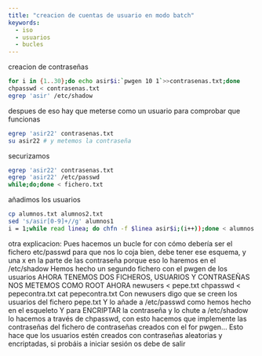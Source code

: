 ```yaml
---
title: "creacion de cuentas de usuario en modo batch"
keywords:
  - iso
  - usuarios
  - bucles
---
```

creacion de contraseñas
```bash
for i in {1..30};do echo asir$i:`pwgen 10 1`>>contrasenas.txt;done
chpasswd < contrasenas.txt
egrep 'asir' /etc/shadow
```
despues de eso hay que meterse como un usuario para comprobar que funcionas
```bash
egrep 'asir22' contrasenas.txt
su asir22 # y metemos la contraseña
```
securizamos
```bash
egrep 'asir22' contrasenas.txt
egrep 'asir22' /etc/passwd
while;do;done < fichero.txt
```
añadimos los usuarios
```bash
cp alumnos.txt alumnos2.txt
sed 's/asir[0-9]+//g' alumnos1
i = 1;while read linea; do chfn -f $linea asir$i;(i++));done < alumnos.txt
```

otra explicacion:
Pues hacemos un bucle for con cómo debería ser el fichero etc/passwd para que nos lo coja bien, debe tener ese esquema, y una x en la parte de las contraseña porque eso lo haremos en el /etc/shadow
Hemos hecho un segundo fichero con el pwgen de los usuarios
AHORA TENEMOS DOS FICHEROS, USUARIOS Y CONTRASEÑAS
NOS METEMOS COMO ROOT AHORA
newusers < pepe.txt
chpasswd < pepecontra.txt
cat pepecontra.txt
Con newusers digo que se creen los usuarios del fichero pepe.txt
Y lo añade a /etc/passwd como hemos hecho en el esqueleto
Y para ENCRIPTAR la contraseña y lo chute a /etc/shadow lo hacemos a través de chpasswd, con esto hacemos que implemente las contraseñas del fichero de contraseñas creados con el for pwgen…
Esto hace que los usuarios estén creados con contraseñas aleatorias y encriptadas, si probáis a iniciar sesión os debe de salir
